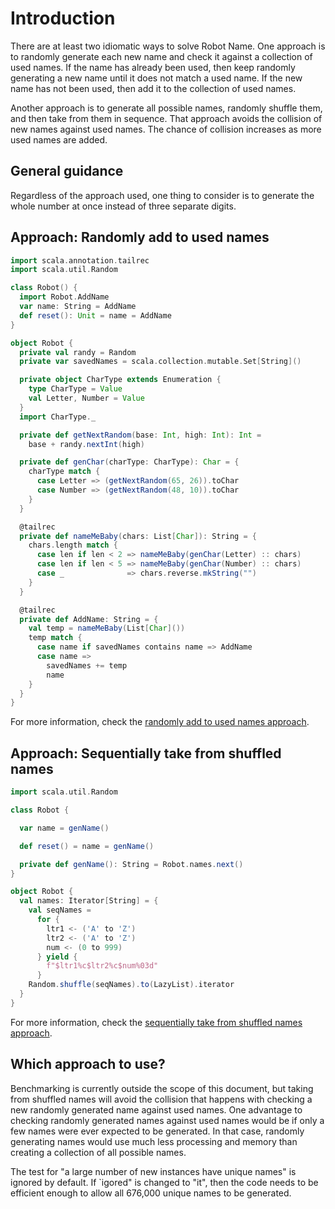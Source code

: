# Introduction

There are at least two idiomatic ways to solve Robot Name.
One approach is to randomly generate each new name and check it against a collection of used names.
If the name has already been used, then keep randomly generating a new name until it does not match a used name.
If the new name has not been used, then add it to the collection of used names.

Another approach is to generate all possible names, randomly shuffle them, and then take from them in sequence.
That approach avoids the collision of new names against used names.
The chance of collision increases as more used names are added.

## General guidance

Regardless of the approach used, one thing to consider is to generate the whole number at once instead of three separate digits.

## Approach: Randomly add to used names

```scala
import scala.annotation.tailrec
import scala.util.Random

class Robot() {
  import Robot.AddName
  var name: String = AddName
  def reset(): Unit = name = AddName
}

object Robot {
  private val randy = Random
  private var savedNames = scala.collection.mutable.Set[String]()

  private object CharType extends Enumeration {
    type CharType = Value
    val Letter, Number = Value
  }
  import CharType._

  private def getNextRandom(base: Int, high: Int): Int =
    base + randy.nextInt(high)

  private def genChar(charType: CharType): Char = {
    charType match {
      case Letter => (getNextRandom(65, 26)).toChar
      case Number => (getNextRandom(48, 10)).toChar
    }
  }

  @tailrec
  private def nameMeBaby(chars: List[Char]): String = {
    chars.length match {
      case len if len < 2 => nameMeBaby(genChar(Letter) :: chars)
      case len if len < 5 => nameMeBaby(genChar(Number) :: chars)
      case _              => chars.reverse.mkString("")
    }
  }

  @tailrec
  private def AddName: String = {
    val temp = nameMeBaby(List[Char]())
    temp match {
      case name if savedNames contains name => AddName
      case name =>
        savedNames += temp
        name
    }
  }
}
```

For more information, check the [randomly add to used names approach][approach-random-add-to-used-names].

## Approach: Sequentially take from shuffled names

```scala
import scala.util.Random

class Robot {

  var name = genName()

  def reset() = name = genName()

  private def genName(): String = Robot.names.next()
}

object Robot {
  val names: Iterator[String] = {
    val seqNames =
      for {
        ltr1 <- ('A' to 'Z')
        ltr2 <- ('A' to 'Z')
        num <- (0 to 999)
      } yield {
        f"$ltr1%c$ltr2%c$num%03d"
      }
    Random.shuffle(seqNames).to(LazyList).iterator
  }
}
```

For more information, check the [sequentially take from shuffled names approach][approach-sequential-take-from-shuffled-names].

## Which approach to use?

Benchmarking is currently outside the scope of this document,
but taking from shuffled names will avoid the collision that happens with checking a new randomly generated name against used names.
One advantage to checking randomly generated names against used names would be if only a few names were ever expected to be generated.
In that case, randomly generating names would use much less processing and memory than creating a collection of all possible names.

The test for "a large number of new instances have unique names" is ignored by default.
If `igored" is changed to "it", then the code needs to be efficient enough to allow all 676,000 unique names to be generated.

[approach-random-add-to-used-names]: https://exercism.org/tracks/scala/exercises/robot-name/approaches/random-add-to-used-names
[approach-sequential-take-from-shuffled-names]: https://exercism.org/tracks/scala/exercises/robot-name/approaches/sequential-take-from-shuffled-names
